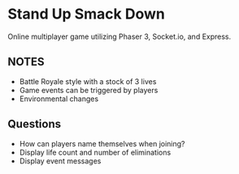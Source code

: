 # Stand Up Smack Down

Online multiplayer game utilizing Phaser 3, Socket.io, and Express.

## NOTES

- Battle Royale style with a stock of 3 lives
- Game events can be triggered by players
- Environmental changes

## Questions

- How can players name themselves when joining?
- Display life count and number of eliminations
- Display event messages
